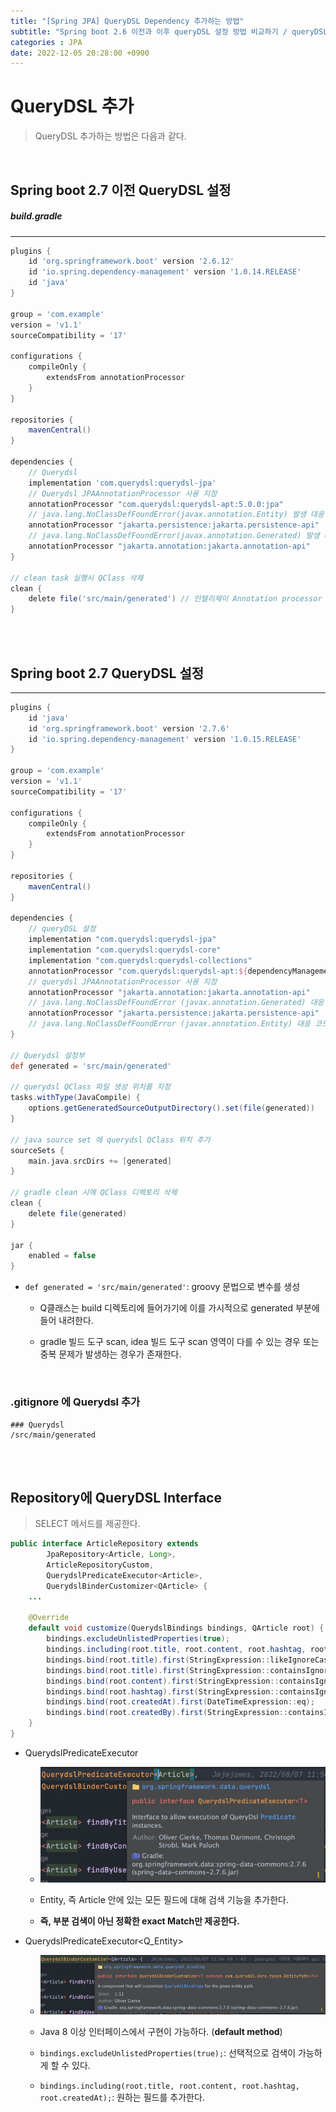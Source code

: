 ```yaml
---
title: "[Spring JPA] QueryDSL Dependency 추가하는 방법"
subtitle: "Spring boot 2.6 이전과 이후 queryDSL 설정 방법 비교하기 / queryDSL를 이용한 인터페이스"
categories : JPA
date: 2022-12-05 20:28:00 +0900
---
```


# QueryDSL 추가

> QueryDSL 추가하는 방법은 다음과 같다.

<br>

## Spring boot 2.7 이전 QueryDSL 설정

##### build.gradle

---

```gradle
plugins {
    id 'org.springframework.boot' version '2.6.12'
    id 'io.spring.dependency-management' version '1.0.14.RELEASE'
    id 'java'
}

group = 'com.example'
version = 'v1.1'
sourceCompatibility = '17'

configurations {
    compileOnly {
        extendsFrom annotationProcessor
    }
}

repositories {
    mavenCentral()
}

dependencies {
    // Querydsl
    implementation 'com.querydsl:querydsl-jpa'
    // Querydsl JPAAnnotationProcessor 사용 지정
    annotationProcessor "com.querydsl:querydsl-apt:5.0.0:jpa"
    // java.lang.NoClassDefFoundError(javax.annotation.Entity) 발생 대응
    annotationProcessor "jakarta.persistence:jakarta.persistence-api"
    // java.lang.NoClassDefFoundError(javax.annotation.Generated) 발생 대응
    annotationProcessor "jakarta.annotation:jakarta.annotation-api"
}

// clean task 실행시 QClass 삭제
clean {
    delete file('src/main/generated') // 인텔리제이 Annotation processor 생성물 생성 위치
}
```

<br><br>

## Spring boot 2.7 QueryDSL 설정

---

```gradle
plugins {
    id 'java'
    id 'org.springframework.boot' version '2.7.6'
    id 'io.spring.dependency-management' version '1.0.15.RELEASE'
}

group = 'com.example'
version = 'v1.1'
sourceCompatibility = '17'

configurations {
    compileOnly {
        extendsFrom annotationProcessor
    }
}

repositories {
    mavenCentral()
}

dependencies {
    // queryDSL 설정
    implementation "com.querydsl:querydsl-jpa"
    implementation "com.querydsl:querydsl-core"
    implementation "com.querydsl:querydsl-collections"
    annotationProcessor "com.querydsl:querydsl-apt:${dependencyManagement.importedProperties['querydsl.version']}:jpa"
    // querydsl JPAAnnotationProcessor 사용 지정
    annotationProcessor "jakarta.annotation:jakarta.annotation-api"
    // java.lang.NoClassDefFoundError (javax.annotation.Generated) 대응 코드
    annotationProcessor "jakarta.persistence:jakarta.persistence-api"
    // java.lang.NoClassDefFoundError (javax.annotation.Entity) 대응 코드
}

// Querydsl 설정부
def generated = 'src/main/generated'

// querydsl QClass 파일 생성 위치를 지정
tasks.withType(JavaCompile) {
    options.getGeneratedSourceOutputDirectory().set(file(generated))
}

// java source set 에 querydsl QClass 위치 추가
sourceSets {
    main.java.srcDirs += [generated]
}

// gradle clean 시에 QClass 디렉토리 삭제
clean {
    delete file(generated)
}

jar {
    enabled = false
}
```

- `def generated = 'src/main/generated'`: groovy 문법으로 변수를 생성

    - Q클래스는 build 디렉토리에 들어가기에 이를 가시적으로 generated 부분에 들어 내려한다.

    - gradle 빌드 도구 scan, idea 빌드 도구 scan 영역이 다를 수 있는 경우 또는 중복 문제가 발생하는 경우가 존재한다.

<br>

### .gitignore 에 Querydsl 추가

```
### Querydsl
/src/main/generated
```

<br><br>

## Repository에 QueryDSL Interface

> SELECT 메서드를 제공한다.


```java
public interface ArticleRepository extends
        JpaRepository<Article, Long>,
        ArticleRepositoryCustom,
        QuerydslPredicateExecutor<Article>,
        QuerydslBinderCustomizer<QArticle> {
    ...
    
    @Override
    default void customize(QuerydslBindings bindings, QArticle root) {
        bindings.excludeUnlistedProperties(true);
        bindings.including(root.title, root.content, root.hashtag, root.createdAt, root.createdBy);
        bindings.bind(root.title).first(StringExpression::likeIgnoreCase);  // like '${v}'
        bindings.bind(root.title).first(StringExpression::containsIgnoreCase);  // like '%${v}%'
        bindings.bind(root.content).first(StringExpression::containsIgnoreCase);
        bindings.bind(root.hashtag).first(StringExpression::containsIgnoreCase);
        bindings.bind(root.createdAt).first(DateTimeExpression::eq);
        bindings.bind(root.createdBy).first(StringExpression::containsIgnoreCase);
    }
}
```

- QuerydslPredicateExecutor<Entity>

    - ![img.png](../../assets/img/post/jpa/2022-12-05/QuerydslPredicatExecutor.png)

    - Entity, 즉 Article 안에 있는 모든 필드에 대해 검색 기능을 추가한다.

    - **즉, 부분 검색이 아닌 정확한 exact Match만 제공한다.**

- QuerydslPredicateExecutor<Q_Entity>

    - ![img.png](../../assets/img/post/jpa/2022-12-05/QuerydslBinderCustomizer.png)

    - Java 8 이상 인터페이스에서 구현이 가능하다. (**default method**)

    - `bindings.excludeUnlistedProperties(true);`: 선택적으로 검색이 가능하게 할 수 있다.

    - `bindings.including(root.title, root.content, root.hashtag, root.createdAt);`: 원하는 필드를 추가한다.
